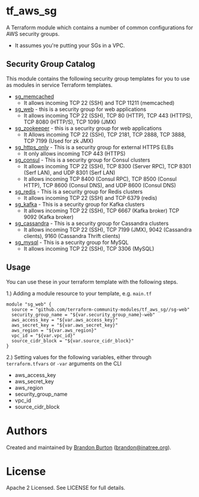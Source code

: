 tf_aws_sg
======================

A Terraform module which contains a number of common configurations for AWS security groups.
* It assumes you're putting your SGs in a VPC.

Security Group Catalog
----------------------

This module contains the following security group templates for you to use as modules in
service Terraform templates.

- [sg_memcached](https://github.com/terraform-community-modules/tf_aws_sg/tree/master/sg_memcached)
    - It allows incoming TCP 22 (SSH) and TCP 11211 (memcached)
- [sg_web](https://github.com/solarce/terraform-community-modules/tree/master/sg_web) - this is a security group for web applications
    - It allows incoming TCP 22 (SSH), TCP 80 (HTTP), TCP 443 (HTTPS), TCP 8080 (HTTP/S), TCP 1099 (JMX)
- [sg_zookeeper](https://github.com/terraform-community-modules/tf_aws_sg/tree/master/sg_zookeeper) - this is a security group for web applications
    - It Allows incoming TCP 22 (SSH), TCP 2181, TCP 2888, TCP 3888, TCP 7199 (Used for zk JMX)
- [sg_https_only](https://github.com/terraform-community-modules/tf_aws_sg/tree/master/sg_https_only) - This is a security group for external HTTPS ELBs
    - It only allows incoming TCP 443 (HTTPS)
- [sg_consul](https://github.com/terraform-community-modules/tf_aws_sg/tree/master/sg_consul) - This is a security group for Consul clusters
    - It allows incoming TCP 22 (SSH), TCP 8300 (Server RPC), TCP 8301 (Serf LAN), and UDP 8301 (Serf LAN)
    - It allows incoming TCP 8400 (Consul RPC), TCP 8500 (Consul HTTP), TCP 8600 (Consul DNS), and UDP 8600 (Consul DNS)
- [sg_redis](https://github.com/terraform-community-modules/tf_aws_sg/tree/master/sg_redis) - This is a security group for Redis clusters
    - It allows incoming TCP 22 (SSH) and TCP 6379 (redis)
- [sg_kafka](https://github.com/terraform-community-modules/tf_aws_sg/tree/master/sg_kafka) - This is a security group for Kafka clusters
    - It allows incoming TCP 22 (SSH), TCP 6667 (Kafka broker) TCP 9092 (Kafka broker)
- [sg_cassandra](https://github.com/terraform-community-modules/tf_aws_sg/tree/master/sg_cassandra) - This is a security group for Cassandra clusters
    - It allows incoming TCP 22 (SSH), TCP 7199 (JMX), 9042 (Cassandra clients), 9160 (Cassandra Thrift clients)
- [sg_mysql](https://github.com/terraform-community-modules/tf_aws_sg/tree/master/sg_mysql) - This is a security group for MySQL
    - It allows incoming TCP 22 (SSH), TCP 3306 (MySQL)

Usage
------

You can use these in your terraform template with the following steps.

1.) Adding a module resource to your template, e.g. `main.tf`

```
module "sg_web" {
  source = "github.com/terraform-community-modules/tf_aws_sg//sg-web"
  security_group_name = "${var.security_group_name}-web"
  aws_access_key = "${var.aws_access_key}"
  aws_secret_key = "${var.aws_secret_key}"
  aws_region = "${var.aws_region}"
  vpc_id = "${var.vpc_id}"
  source_cidr_block = "${var.source_cidr_block}"
}
```

2.) Setting values for the following variables, either through `terraform.tfvars` or `-var` arguments on the CLI

- aws_access_key
- aws_secret_key
- aws_region
- security_group_name
- vpc_id
- source_cidr_block

Authors
=======

Created and maintained by [Brandon Burton](https://github.com/solarce)
(brandon@inatree.org).

License
=======

Apache 2 Licensed. See LICENSE for full details.
